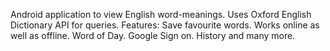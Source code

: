 Android application to view English word-meanings.
Uses Oxford English Dictionary API for queries.
Features:
Save favourite words.
Works online as well as offline.
Word of Day.
Google Sign on.
History and many more.